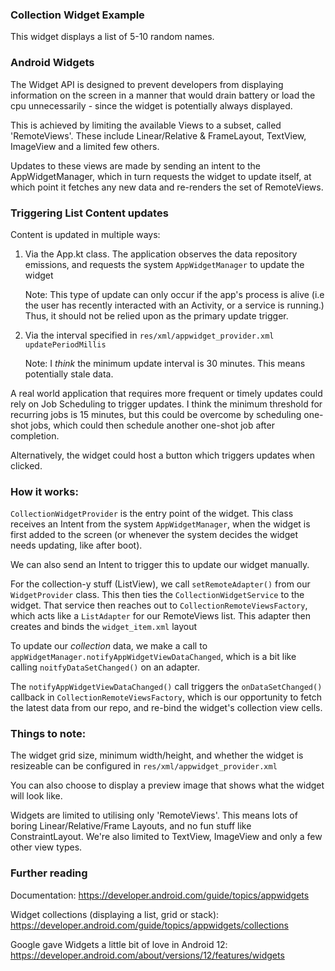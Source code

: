 ### Collection Widget Example

This widget displays a list of 5-10 random names.


### Android Widgets

The Widget API is designed to prevent developers from displaying information on the screen in a manner that would drain battery or load the cpu unnecessarily - since the widget is potentially always displayed.

This is achieved by limiting the available Views to a subset, called 'RemoteViews'. These include Linear/Relative & FrameLayout, TextView, ImageView and a limited few others. 

Updates to these views are made by sending an intent to the AppWidgetManager, which in turn requests the widget to update itself, at which point it fetches any new data and re-renders the set of RemoteViews.


### Triggering List Content updates

Content is updated in multiple ways:

1. Via the App.kt class. The application observes the data repository emissions, and requests the system
   `AppWidgetManager` to update the widget
   
   Note: This type of update can only occur if the app's process is alive (i.e the user has recently interacted with an Activity, or a service is running.) Thus, it should not be relied upon as the primary update trigger.
   
2. Via the interval specified in `res/xml/appwidget_provider.xml` `updatePeriodMillis`
   
   Note: I _think_ the minimum update interval is 30 minutes. This means potentially stale data.
   

A real world application that requires more frequent or timely updates could rely on Job Scheduling to trigger updates. I think the minimum threshold for recurring jobs is 15 minutes, but this could be overcome by scheduling one-shot jobs, which could then schedule another one-shot job after completion.

Alternatively, the widget could host a button which triggers updates when clicked.


### How it works:

`CollectionWidgetProvider` is the entry point of the widget. This class receives an Intent from the system `AppWidgetManager`, when the widget is first added to the screen (or whenever the system decides the widget needs updating, like after boot).

We can also send an Intent to trigger this to update our widget manually.

For the collection-y stuff (ListView), we call `setRemoteAdapter()` from our `WidgetProvider` class. This then ties the `CollectionWidgetService` to the widget. That service then reaches out to `CollectionRemoteViewsFactory`, which acts like a `ListAdapter` for our RemoteViews list. This adapter then creates and binds the `widget_item.xml` layout

To update our _collection_ data, we make a call to `appWidgetManager.notifyAppWidgetViewDataChanged`, which is a bit like calling `noitfyDataSetChanged()` on an adapter.

The `notifyAppWidgetViewDataChanged()` call triggers the `onDataSetChanged()` callback in `CollectionRemoteViewsFactory`, which is our opportunity to fetch the latest data from our repo, and re-bind the widget's collection view cells.


### Things to note:

The widget grid size, minimum width/height, and whether the widget is resizeable can be configured in `res/xml/appwidget_provider.xml`

You can also choose to display a preview image that shows what the widget will look like.

Widgets are limited to utilising only 'RemoteViews'. This means lots of boring Linear/Relative/Frame Layouts, and no fun stuff like ConstraintLayout. We're also limited to TextView, ImageView and only a few other view types.


### Further reading

Documentation:
https://developer.android.com/guide/topics/appwidgets

Widget collections (displaying a list, grid or stack):
https://developer.android.com/guide/topics/appwidgets/collections

Google gave Widgets a little bit of love in Android 12:
https://developer.android.com/about/versions/12/features/widgets

